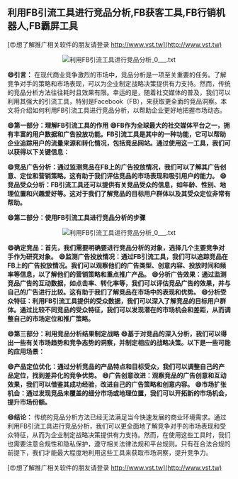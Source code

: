 ## **利用FB引流工具进行竞品分析,FB获客工具,FB行销机器人,FB霸屏工具**

[😍想了解推广相关软件的朋友请登录 http://www.vst.tw](http://www.vst.tw)

 <center><img src="https://vst.tw/MP4/tuiguang/png/8.png" alt="利用FB引流工具进行竞品分析_0___.txt"></center>

**😄引言：**
在现代商业竞争激烈的市场中，竞品分析是一项至关重要的任务。了解竞争对手的策略和市场表现，可以为企业制定战略决策提供有力支持。然而，传统的竞品分析方法往往耗时且效果有限。幸运的是，随着社交媒体的普及，我们可以利用其强大的引流工具，特别是Facebook（FB），来获取更全面的竞品洞察。本文将介绍如何利用FB引流工具进行竞品分析，以帮助企业更好地把握市场动态。

**😄第一部分：理解FB引流工具的作用**
**😄FB作为全球最大的社交媒体平台之一，拥有丰富的用户数据和广告投放功能。FB引流工具是其中的一种功能，它可以帮助企业追踪用户的流量来源和转化情况，包括竞品网站。通过使用这一工具，我们可以获得以下关键信息：**

**😄竞品广告分析：通过监测竞品在FB上的广告投放情况，我们可以了解其广告创意、定位和营销策略。这有助于我们评估竞品的市场表现和吸引用户的能力。**
**😄竞品受众分析：FB引流工具还可以提供有关竞品受众的信息，如年龄、性别、地理位置和兴趣爱好等。这对于我们了解竞品的目标用户群体以及其受众定位非常有帮助。**

**😄第二部分：使用FB引流工具进行竞品分析的步骤**

 <center><img src="https://vst.tw/MP4/tuiguang/png/2.png" alt="利用FB引流工具进行竞品分析_0___.txt"></center>

**😄确定竞品：首先，我们需要明确要进行竞品分析的对象，选择几个主要竞争对手作为研究对象。**
**😄监测广告投放情况：通过FB引流工具，我们可以追踪竞品在FB上的广告投放情况。我们可以观察他们的广告类型、创意内容、投放时间和频率等信息，以了解他们的营销策略和重点推广产品。**
**😄分析广告效果：通过监测竞品广告的互动数据，如点击率、转化率等，我们可以评估竞品广告的效果，并与自己的广告进行比较。这有助于我们了解竞品在市场中的表现和优势。**
**😄分析受众特征：利用FB引流工具提供的受众数据，我们可以深入了解竞品的目标用户群体。通过比较不同竞品的受众特征，我们可以发现潜在的市场机会和差距，从而调整自己的市场定位和推广策略。**

**😄第三部分：利用竞品分析结果制定战略**
**😄基于对竞品的深入分析，我们可以得出一些有关市场趋势和竞争态势的洞察，并制定相应的战略决策。以下是一些可能的应用场景：**

**😄产品定位优化：通过分析竞品的产品特点和目标受众，我们可以调整自己的产品定位，找到差异化的竞争优势。**
**😄广告创意改进：观察竞品的广告创意和互动效果，我们可以借鉴其成功经验，改进自己的广告策略和创意内容。**
**😄市场扩张机会：通过发现竞品未覆盖的细分市场或地理位置，我们可以开拓新的市场机会，提升市场份额。**

**😄结论：**
传统的竞品分析方法已经无法满足当今快速发展的商业环境需求。通过利用FB引流工具进行竞品分析，我们可以更全面地了解竞争对手的市场表现和受众特征，从而为企业制定战略决策提供有力支持。然而，在使用这些工具时，我们也需要注意合规性和隐私保护，遵守相关法律法规和平台规则。只有在合法合规的前提下，我们才能最大程度地利用这些工具来获取市场洞察，提升竞争力。

[😍想了解推广相关软件的朋友请登录 http://www.vst.tw](http://www.vst.tw)



